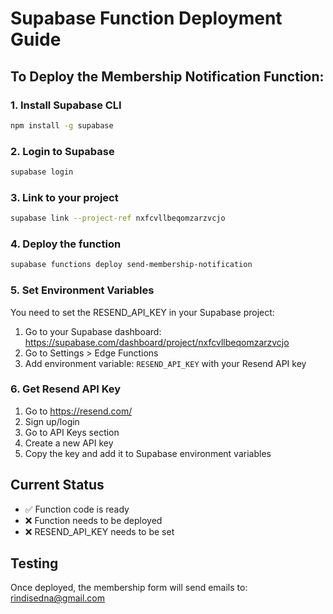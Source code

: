 # Supabase Function Deployment Guide

## To Deploy the Membership Notification Function:

### 1. Install Supabase CLI
```bash
npm install -g supabase
```

### 2. Login to Supabase
```bash
supabase login
```

### 3. Link to your project
```bash
supabase link --project-ref nxfcvllbeqomzarzvcjo
```

### 4. Deploy the function
```bash
supabase functions deploy send-membership-notification
```

### 5. Set Environment Variables
You need to set the RESEND_API_KEY in your Supabase project:

1. Go to your Supabase dashboard: https://supabase.com/dashboard/project/nxfcvllbeqomzarzvcjo
2. Go to Settings > Edge Functions
3. Add environment variable: `RESEND_API_KEY` with your Resend API key

### 6. Get Resend API Key
1. Go to https://resend.com/
2. Sign up/login
3. Go to API Keys section
4. Create a new API key
5. Copy the key and add it to Supabase environment variables

## Current Status
- ✅ Function code is ready
- ❌ Function needs to be deployed
- ❌ RESEND_API_KEY needs to be set

## Testing
Once deployed, the membership form will send emails to: rindisedna@gmail.com
